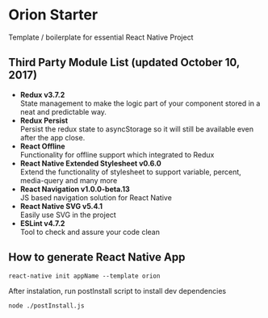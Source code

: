 # Orion Starter
Template / boilerplate for essential React Native Project

## Third Party Module List (updated October 10, 2017)
- **Redux v3.7.2**<br />
State management to make the logic part of your component stored in a neat and predictable way.
- **Redux Persist**<br />
  Persist the redux state to asyncStorage so it will still be available even after the app close.
- **React Offline**<br />
  Functionality for offline support which integrated to Redux
- **React Native Extended Stylesheet v0.6.0**<br />
  Extend the functionality of stylesheet to support variable, percent, media-query and many more
- **React Navigation v1.0.0-beta.13**<br />
  JS based navigation solution for React Native
- **React Native SVG v5.4.1**<br />
  Easily use SVG in the project
- **ESLint v4.7.2**<br />
  Tool to check and assure your code clean

## How to generate React Native App
```
react-native init appName --template orion
```
After instalation, run postInstall script to install dev dependencies
```
node ./postInstall.js
```
